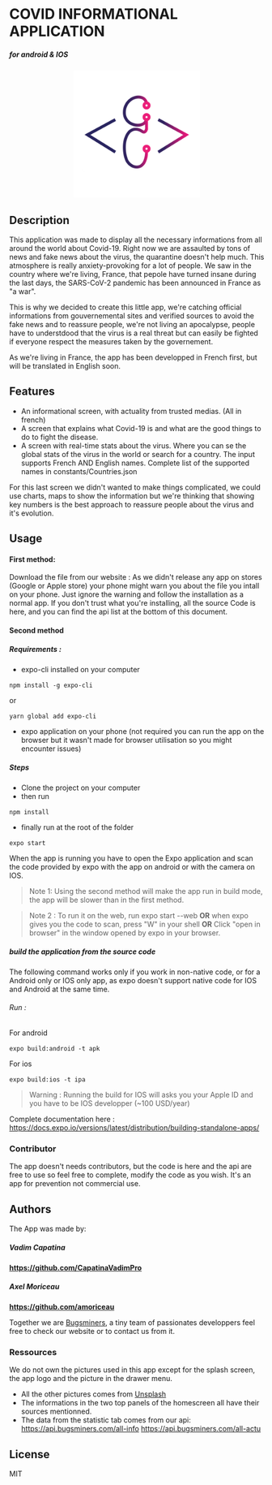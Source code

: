# COVID INFORMATIONAL APPLICATION

##### for android & IOS

<p align="center">
  <img width="250" height="250" src="./assets/images/icon_bugs.png" alt='BugsminersLogo'>
</p>

## Description
This application was made to display all the necessary informations from all around the world about Covid-19.
Right now we are assaulted by tons of news and fake news about the virus, the quarantine doesn't help much. This atmosphere is really anxiety-provoking for a lot of people. We saw in the country where we're living, France, that pepole have turned insane during the last days, the SARS-CoV-2 pandemic has been announced in France as "a war".

This is why we decided to create this little app, we're catching official informations from gouvernemental sites and verified sources to avoid the fake news and to reassure people, we're not living an apocalypse, people have to understdood that the virus is a real threat but can easily be fighted if everyone respect the measures taken by the governement.

As we're living in France, the app has been developped in French first, but will be translated in English soon.

## Features

-   An informational screen, with actuality from trusted medias. (All in french)
-   A screen that explains what Covid-19 is and what are the good things to do to fight the disease.
-   A screen with real-time stats about the virus. Where you can se the global stats of the virus in the world or search for a country. The input supports French AND English names. Complete list of the supported names in constants/Countries.json

For this last screen we didn't wanted to make things complicated, we could use charts, maps to show the information but we're thinking that showing key numbers is the best approach to reassure people about the virus and it's evolution.

## Usage

#### First method:

Download the file from our website :
As we didn't release any app on stores (Google or Apple store) your phone might warn you about the file you intall on your phone. Just ignore the warning and follow the installation as a normal app.
If you don't trust what you're installing, all the source Code is here, and you can find the api list at the bottom of this document.

#### Second method

##### Requirements :

-   expo-cli installed on your computer

```
npm install -g expo-cli
```

or

```
yarn global add expo-cli
```

-   expo application on your phone (not required you can run the app on the browser but it wasn't made for browser utilisation so you might encounter issues)

##### Steps

-   Clone the project on your computer
-   then run

```
npm install
```

-   finally run at the root of the folder

```
expo start
```

When the app is running you have to open the Expo application and scan the code provided by expo with the app on android or with the camera on IOS.

> Note 1: Using the second method will make the app run in build mode, the app will be slower than in the first method.

> Note 2 : To run it on the web, run expo start --web **OR** when expo gives you the code to scan, press "W" in your shell **OR** Click "open in browser" in the window opened by expo in your browser.

##### build the application from the source code

The following command works only if you work in non-native code, or for a Android only or IOS only app, as expo doesn't support native code for IOS and Android at the same time.

###### Run :

For android

```
expo build:android -t apk
```

For ios

```
expo build:ios -t ipa
```

> Warning : Running the build for IOS will asks you your Apple ID and you have to be IOS developper
> (~100 USD/year)

Complete documentation here :
https://docs.expo.io/versions/latest/distribution/building-standalone-apps/

### Contributor

The app doesn't needs contributors, but the code is here and the api are free to use so feel free to complete, modify the code as you wish. It's an app for prevention not commercial use.

## Authors

The App was made by:

##### Vadim Capatina

**https://github.com/CapatinaVadimPro**

##### Axel Moriceau

**https://github.com/amoriceau**

Together we are [Bugsminers], a tiny team of passionates developpers feel free to check our website or to contact us from it.

### Ressources

We do not own the pictures used in this app except for the splash screen, the app logo and the picture in the drawer menu.

-   All the other pictures comes from [Unsplash]
-   The informations in the two top panels of the homescreen all have their sources mentionned.
-   The data from the statistic tab comes from our api:
    https://api.bugsminers.com/all-info
    https://api.bugsminers.com/all-actu

## License

MIT

[bugsminers]: https://bugsminers.com
[unsplash]: https://bugsminers.com
